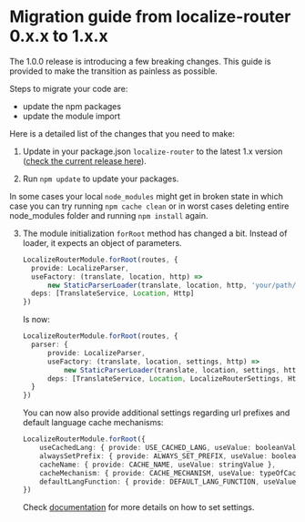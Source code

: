 # Migration guide from localize-router 0.x.x to 1.x.x

The 1.0.0 release is introducing a few breaking changes.
This guide is provided to make the transition as painless as possible.

Steps to migrate your code are:
- update the npm packages
- update the module import

Here is a detailed list of the changes that you need to make:

1. Update in your package.json `localize-router` to the latest 1.x version ([check the current release here](https://github.com/Greentube/localize-router/releases)).

2. Run `npm update` to update your packages. 

In some cases your local `node_modules` might get in broken state in which case you can try running `npm cache clean` or in worst cases deleting entire node_modules folder and running `npm install` again.

3. The module initialization `forRoot` method has changed a bit. Instead of loader, it expects an object of parameters. 

    ```typescript
    LocalizeRouterModule.forRoot(routes, {
      provide: LocalizeParser, 
      useFactory: (translate, location, http) => 
          new StaticParserLoader(translate, location, http, 'your/path/to/config.json'), 
      deps: [TranslateService, Location, Http]
    })
    ```

    Is now:

    ```typescript
    LocalizeRouterModule.forRoot(routes, {
      parser: { 
          provide: LocalizeParser, 
          useFactory: (translate, location, settings, http) => 
              new StaticParserLoader(translate, location, settings, http, 'your/path/to/config.json'), 
          deps: [TranslateService, Location, LocalizeRouterSettings, Http] 
      }
    })
    ```

    You can now also provide additional settings regarding url prefixes and default language cache mechanisms:

    ```typescript
    LocalizeRouterModule.forRoot({
        useCachedLang: { provide: USE_CACHED_LANG, useValue: booleanValue },
        alwaysSetPrefix: { provide: ALWAYS_SET_PREFIX, useValue: booleanValue },
        cacheName: { provide: CACHE_NAME, useValue: stringValue },
        cacheMechanism: { provide: CACHE_MECHANISM, useValue: typeOfCacheMechanism },
        defaultLangFunction: { provide: DEFAULT_LANG_FUNCTION, useValue: typeOfDefaultLanguageFunction },
    })
    ```

   Check [documentation](https://github.com/Greentube/localize-router/blob/master/README.md#localizerouterconfig) for more details on how to set settings.
